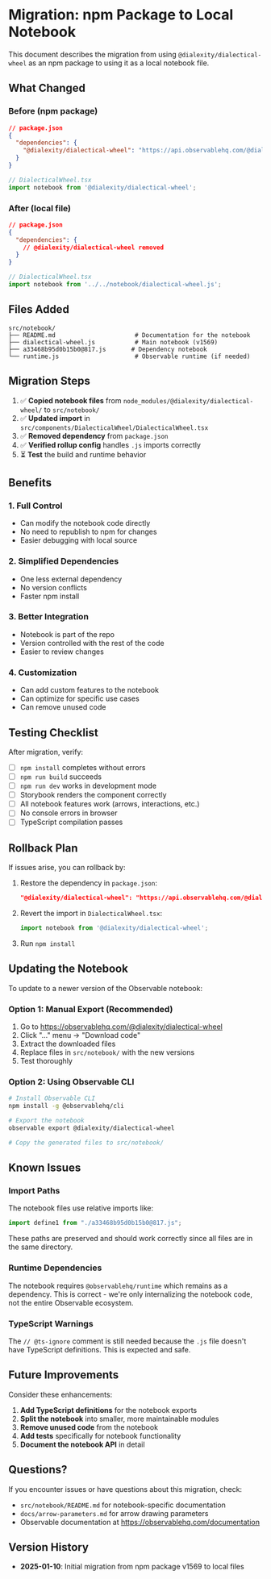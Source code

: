 # Migration: npm Package to Local Notebook

This document describes the migration from using `@dialexity/dialectical-wheel` as an npm package to using it as a local notebook file.

## What Changed

### Before (npm package)

```json
// package.json
{
  "dependencies": {
    "@dialexity/dialectical-wheel": "https://api.observablehq.com/@dialexity/dialectical-wheel@1569.tgz?v=3"
  }
}
```

```typescript
// DialecticalWheel.tsx
import notebook from '@dialexity/dialectical-wheel';
```

### After (local file)

```json
// package.json
{
  "dependencies": {
    // @dialexity/dialectical-wheel removed
  }
}
```

```typescript
// DialecticalWheel.tsx
import notebook from '../../notebook/dialectical-wheel.js';
```

## Files Added

```
src/notebook/
├── README.md                      # Documentation for the notebook
├── dialectical-wheel.js           # Main notebook (v1569)
├── a33468b95d0b15b0@817.js       # Dependency notebook
└── runtime.js                     # Observable runtime (if needed)
```

## Migration Steps

1. ✅ **Copied notebook files** from `node_modules/@dialexity/dialectical-wheel/` to `src/notebook/`
2. ✅ **Updated import** in `src/components/DialecticalWheel/DialecticalWheel.tsx`
3. ✅ **Removed dependency** from `package.json`
4. ✅ **Verified rollup config** handles `.js` imports correctly
5. ⏳ **Test** the build and runtime behavior

## Benefits

### 1. **Full Control**
- Can modify the notebook code directly
- No need to republish to npm for changes
- Easier debugging with local source

### 2. **Simplified Dependencies**
- One less external dependency
- No version conflicts
- Faster npm install

### 3. **Better Integration**
- Notebook is part of the repo
- Version controlled with the rest of the code
- Easier to review changes

### 4. **Customization**
- Can add custom features to the notebook
- Can optimize for specific use cases
- Can remove unused code

## Testing Checklist

After migration, verify:

- [ ] `npm install` completes without errors
- [ ] `npm run build` succeeds
- [ ] `npm run dev` works in development mode
- [ ] Storybook renders the component correctly
- [ ] All notebook features work (arrows, interactions, etc.)
- [ ] No console errors in browser
- [ ] TypeScript compilation passes

## Rollback Plan

If issues arise, you can rollback by:

1. Restore the dependency in `package.json`:
   ```json
   "@dialexity/dialectical-wheel": "https://api.observablehq.com/@dialexity/dialectical-wheel@1569.tgz?v=3"
   ```

2. Revert the import in `DialecticalWheel.tsx`:
   ```typescript
   import notebook from '@dialexity/dialectical-wheel';
   ```

3. Run `npm install`

## Updating the Notebook

To update to a newer version of the Observable notebook:

### Option 1: Manual Export (Recommended)

1. Go to https://observablehq.com/@dialexity/dialectical-wheel
2. Click "..." menu → "Download code"
3. Extract the downloaded files
4. Replace files in `src/notebook/` with the new versions
5. Test thoroughly

### Option 2: Using Observable CLI

```bash
# Install Observable CLI
npm install -g @observablehq/cli

# Export the notebook
observable export @dialexity/dialectical-wheel

# Copy the generated files to src/notebook/
```

## Known Issues

### Import Paths

The notebook files use relative imports like:
```javascript
import define1 from "./a33468b95d0b15b0@817.js";
```

These paths are preserved and should work correctly since all files are in the same directory.

### Runtime Dependencies

The notebook requires `@observablehq/runtime` which remains as a dependency. This is correct - we're only internalizing the notebook code, not the entire Observable ecosystem.

### TypeScript Warnings

The `// @ts-ignore` comment is still needed because the `.js` file doesn't have TypeScript definitions. This is expected and safe.

## Future Improvements

Consider these enhancements:

1. **Add TypeScript definitions** for the notebook exports
2. **Split the notebook** into smaller, more maintainable modules
3. **Remove unused code** from the notebook
4. **Add tests** specifically for notebook functionality
5. **Document the notebook API** in detail

## Questions?

If you encounter issues or have questions about this migration, check:

- `src/notebook/README.md` for notebook-specific documentation
- `docs/arrow-parameters.md` for arrow drawing parameters
- Observable documentation at https://observablehq.com/documentation

## Version History

- **2025-01-10**: Initial migration from npm package v1569 to local files

